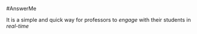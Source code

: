 #AnswerMe

It is a simple and quick way for professors to *engage* with their students in *real-time*
